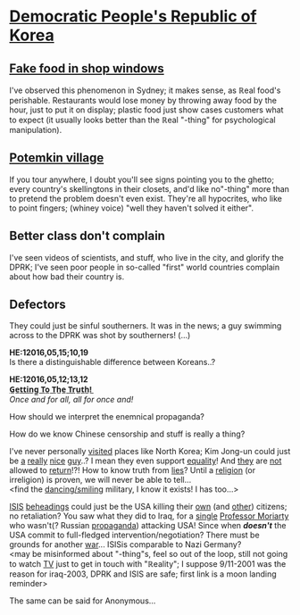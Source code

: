 # [Democratic People's Republic of Korea](https://en.wikipedia.org/wiki/North_Korea)
## [Fake food in shop windows](https://www.quora.com/Do-they-really-have-fake-grocery-stores-in-North-Korea-as-shown-in-The-Interview)
I've observed this phenomenon in Sydney; it makes sense, as ℝeal food's perishable.
Restaurants would lose money by throwing away food by the hour, just to put it on display; plastic food just show cases customers what to expect (it usually looks better than the ℝeal "-thing" for psychological manipulation).
## [Potemkin village](https://en.wikipedia.org/wiki/Potemkin_village)
If you tour anywhere, I doubt you'll see signs pointing you to the ghetto; every country's skellingtons in their closets, and'd like no"-thing" more than to pretend the problem doesn't even exist. They're all hypocrites, who like to point fingers; (whiney voice) "well they haven't solved it either".
## Better class don't complain
I've seen videos of scientists, and stuff, who live in the city, and glorify the DPRK; I've seen poor people in so-called "first" world countries complain about how bad their country is.
## Defectors
They could just be sinful southerners. It was in the news; a guy swimming across to the DPRK was shot by southerners! (...)

**HE:12016,05,15;10,19**
<br>Is there a distinguishable difference between Koreans..?

**HE:12016,05,12;13,12**
<br>**<u>G̲e̲t̲t̲i̲n̲g̲ ̲T̲o̲ ̲T̲h̲e̲ ̲T̲r̲u̲t̲h̲!̲</u>**
<br>*Once and for all, all for once and!*

How should we interpret the enemnical propaganda?

How do we know Chinese censorship and stuff is really a thing?

I've never personally [visited](https://youtu.be/TK0kMjQBaRQ) places like North Korea; Kim Jong-un could just be [a](https://youtu.be/jpdwpiaAlQU) [really](https://youtu.be/b5m2RT9YZME) [nice](https://youtu.be/DkJA1rb8Nxo?t=1m49s) [guy](https://youtu.be/WRu_-9MBpd4)..? I mean they even support [equality](https://youtu.be/bxsDbpWmpMA?t=54s)! And [they](https://youtu.be/kdfsgSO99sg) are [not](https://youtu.be/KKYqtKZ_8eA?t=34s) allowed to [return](https://youtu.be/u0QVkf-B0qc)!?! How to know truth from [lies](https://youtu.be/_ZEmDpkz0g4)? Until a [religion](https://youtu.be/d2SEDagk4YE) (or irreligion) is proven, we will never be able to tell...
<br><find the [dancing/smiling](https://youtu.be/JXMAZzrdeJ0?t=1m53s) military, I know it exists! I has too...>

[ISIS](https://youtu.be/pzmO6RWy1v8) [beheadings](https://youtu.be/VUePdRb8QLk) could just be the USA killing their [own](https://en.wikipedia.org/wiki/NSA_warrantless_surveillance_%282001%E2%80%9307%29) (and [other](https://en.wikipedia.org/wiki/Global_surveillance)) citizens; no retaliation? You saw what they did to Iraq, for a [single](https://youtu.be/PCJ8JqtGahQ) [Professor Moriarty](https://youtu.be/weYt8WT30Cg) who wasn't(? Russian [propaganda](https://en.wikipedia.org/wiki/Saddam_Hussein#Invasion_of_Iraq_in_2003)) attacking USA! Since when ***doesn't*** the USA commit to full-fledged intervention/negotiation? There must be grounds for another [war](https://youtu.be/Z1aDciHCejA?t=1m47s)... ISISis comparable to Nazi Germany?
<br><may be misinformed about "-thing"s, feel so out of the loop, still not going to watch [TV](https://youtu.be/Syjp9lsWBhc) just to get in touch with "ℝeality"; I suppose 9/11-2001 was the reason for iraq-2003, DPRK and ISIS are safe; first link is a moon landing reminder>

The same can be said for Anonymous...
